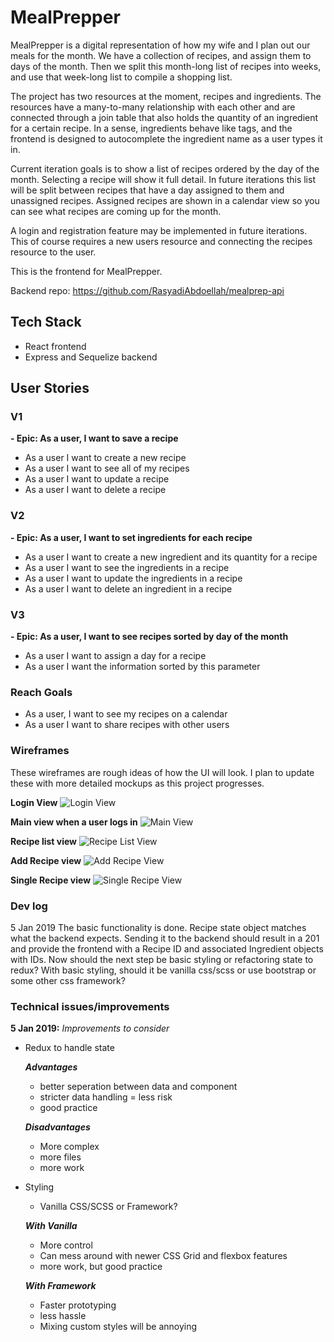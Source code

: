 # MealPrepper
MealPrepper is a digital representation of how my wife and I plan out our meals for the month. We have a collection of recipes, and assign them to days of the month. Then we split this month-long list of recipes into weeks, and use that week-long list to compile a shopping list.

The project has two resources at the moment, recipes and ingredients. The resources have a many-to-many relationship with each other and are connected through a join table that also holds the quantity of an ingredient for a certain recipe. In a sense, ingredients behave like tags, and the frontend is designed to autocomplete the ingredient name as a user types it in.

Current iteration goals is to show a list of recipes ordered by the day of the month. Selecting a recipe will show it full detail. In future iterations this list will be split between recipes that have a day assigned to them and unassigned recipes. Assigned recipes are shown in a calendar view so you can see what recipes are coming up for the month.

A login and registration feature may be implemented in future iterations. This of course requires a new users resource and connecting the recipes resource to the user.

This is the frontend for MealPrepper.

Backend repo: https://github.com/RasyadiAbdoellah/mealprep-api

## Tech Stack
- React frontend
- Express and Sequelize backend

## User Stories
### V1
**- Epic: As a user, I want to save a recipe**
- As a user I want to create a new recipe
- As a user I want to see all of my recipes
- As a user I want to update a recipe
- As a user I want to delete a recipe

### V2
**- Epic: As a user, I want to set ingredients for each recipe**
- As a user I want to create a new ingredient and its quantity for a recipe
- As a user I want to see the ingredients in a recipe
- As a user I want to update the ingredients in a recipe
- As a user I want to delete an ingredient in a recipe

### V3
**- Epic: As a user, I want to see recipes sorted by day of the month**
- As a user I want to assign a day for a recipe
- As a user I want the information sorted by this parameter

### Reach Goals
- As a user, I want to see my recipes on a calendar
- As a user I want to share recipes with other users


### Wireframes
These wireframes are rough ideas of how the UI will look. I plan to update these with more detailed mockups as this project progresses.

**Login View**
![Login View](https://i.imgur.com/JxdSIFw.png)


**Main view when a user logs in**
![Main View](https://i.imgur.com/VnxCtoX.png)


**Recipe list view**
![Recipe List View](https://i.imgur.com/5ZI8khC.png)


**Add Recipe view**
![Add Recipe View](https://i.imgur.com/aLDDzgV.png)


**Single Recipe view**
![Single Recipe View](https://i.imgur.com/083fFLO.png)


### Dev log

5 Jan 2019
The basic functionality is done. Recipe state object matches what the backend expects. Sending it to the backend should result in a 201 and provide the frontend with a Recipe ID and associated Ingredient objects with IDs. Now should the next step be basic styling or refactoring state to redux? With basic styling, should it be vanilla css/scss or use bootstrap or some other css framework?


### Technical issues/improvements

**5 Jan 2019:**
*Improvements to consider*
- Redux to handle state
  
  ***Advantages***
  - better seperation between data and component
  - stricter data handling = less risk
  - good practice
  
  ***Disadvantages***
  - More complex
  - more files
  - more work
- Styling
  - Vanilla CSS/SCSS or Framework?

  ***With Vanilla***
  - More control
  - Can mess around with newer CSS Grid and flexbox features
  - more work, but good practice

  ***With Framework***
  - Faster prototyping
  - less hassle
  - Mixing custom styles will be annoying

